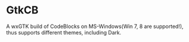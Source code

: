 # GtkCB
A wxGTK build of CodeBlocks on MS-Windows(Win 7, 8 are supported!), thus supports different themes, including Dark.
